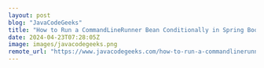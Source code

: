```yaml
---
layout: post
blog: "JavaCodeGeeks"
title: "How to Run a CommandLineRunner Bean Conditionally in Spring Boot"
date: 2024-04-23T07:28:05Z
image: images/javacodegeeks.png
remote_url: "https://www.javacodegeeks.com/how-to-run-a-commandlinerunner-bean-conditionally-in-spring-boot.html"
---
```

